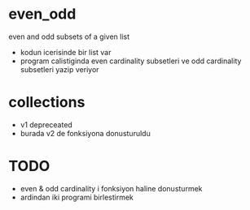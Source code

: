 # even_odd
even and odd subsets of a given list

- kodun icerisinde bir list var
- program calistiginda even cardinality subsetleri ve odd cardinality subsetleri yazip veriyor

# collections

  - v1 depreceated
  - burada v2 de fonksiyona donusturuldu

# TODO

  - even & odd cardinality i fonksiyon haline donusturmek
  - ardindan iki programi birlestirmek
  
